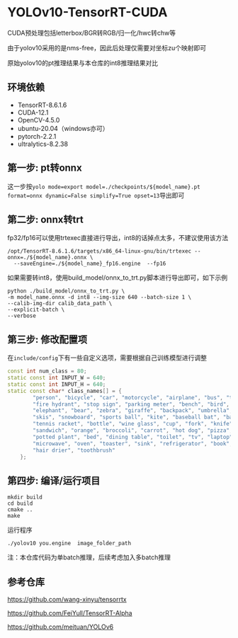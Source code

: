 # YOLOv10-TensorRT-CUDA

CUDA预处理包括letterbox/BGR转RGB/归一化/hwc转chw等

由于yolov10采用的是nms-free，因此后处理仅需要对坐标zu个映射即可

原始yolov10的pt推理结果与本仓库的int8推理结果对比

## 环境依赖
- TensorRT-8.6.1.6
- CUDA-12.1
- OpenCV-4.5.0
- ubuntu-20.04（windows亦可）
- pytorch-2.2.1
- ultralytics-8.2.38



## 第一步: pt转onnx

这一步按`yolo mode=export model=./checkpoints/${model_name}.pt format=onnx dynamic=False simplify=True opset=13`导出即可

## 第二步: onnx转trt

fp32/fp16可以使用trtexec直接进行导出，int8的话掉点太多，不建议使用该方法

```shell
/opt/TensorRT-8.6.1.6/targets/x86_64-linux-gnu/bin/trtexec --onnx=./${model_name}.onnx \
  --saveEngine=./${model_name}_fp16.engine  --fp16  
```

如果需要转int8，使用build_model/onnx_to_trt.py脚本进行导出即可，如下示例

```shell
python ./build_model/onnx_to_trt.py \
-m model_name.onnx -d int8 --img-size 640 --batch-size 1 \
--calib-img-dir calib_data_path \
--explicit-batch \
--verbose
```


## 第三步: 修改配置项

在`include/config`下有一些自定义选项，需要根据自己训练模型进行调整

```c++
const int num_class = 80;
static const int INPUT_W = 640;
static const int INPUT_H = 640;
static const char* class_names[] = {
        "person", "bicycle", "car", "motorcycle", "airplane", "bus", "train", "truck", "boat", "traffic light",
        "fire hydrant", "stop sign", "parking meter", "bench", "bird", "cat", "dog", "horse", "sheep", "cow",
        "elephant", "bear", "zebra", "giraffe", "backpack", "umbrella", "handbag", "tie", "suitcase", "frisbee",
        "skis", "snowboard", "sports ball", "kite", "baseball bat", "baseball glove", "skateboard", "surfboard",
        "tennis racket", "bottle", "wine glass", "cup", "fork", "knife", "spoon", "bowl", "banana", "apple",
        "sandwich", "orange", "broccoli", "carrot", "hot dog", "pizza", "donut", "cake", "chair", "couch",
        "potted plant", "bed", "dining table", "toilet", "tv", "laptop", "mouse", "remote", "keyboard", "cell phone",
        "microwave", "oven", "toaster", "sink", "refrigerator", "book", "clock", "vase", "scissors", "teddy bear",
        "hair drier", "toothbrush"
    };
```

## 第四步: 编译/运行项目

```shell
mkdir build
cd build
cmake ..
make
```

运行程序

```shell
./yolov10 you.engine  image_folder_path
```

注：本仓库代码为单batch推理，后续考虑加入多batch推理

## 参考仓库
https://github.com/wang-xinyu/tensorrtx 

https://github.com/FeiYull/TensorRT-Alpha

https://github.com/meituan/YOLOv6
